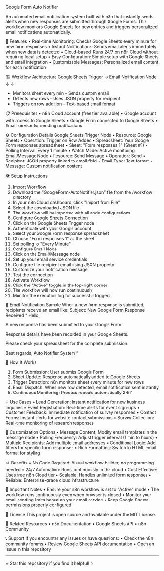 Google Form Auto Notifier

An automated email notification system built with n8n that instantly sends alerts when new responses are submitted through Google Forms. This workflow monitors Google Sheets for new entries and triggers personalized email notifications automatically.

🚀 Features
•	Real-time Monitoring: Checks Google Sheets every minute for new form responses
•	Instant Notifications: Sends email alerts immediately when new data is detected
•	Cloud-based: Runs 24/7 on n8n Cloud without requiring local setup
•	Easy Configuration: Simple setup with Google Sheets and email integration
•	Customizable Messages: Personalized email content for each notification

🏗️ Workflow Architecture
Google Sheets Trigger         →         Email Notification Node
           ↓                                     ↓
- Monitors sheet every min              - Sends custom email
- Detects new rows                      - Uses JSON property for recipient
- Triggers on row addition              - Text-based email format

📋 Prerequisites
•	n8n Cloud account (free tier available)
•	Google account with access to Google Sheets
•	Google Form connected to Google Sheets
•	Email service for sending notifications

⚙️ Configuration Details
Google Sheets Trigger Node
•	Resource: Google Sheets
•	Operation: Trigger on Row Added
•	Spreadsheet: Your Google Form responses spreadsheet
•	Sheet: "Form responses 1" (Sheet #1)
•	Polling Interval: Every 1 minute
•	Watch Mode: Active monitoring
Email/Message Node
•	Resource: Send Message
•	Operation: Send
•	Recipient: JSON property linked to email field
•	Email Type: Text format
•	Message: Custom notification content

🛠️ Setup Instructions
1. Import Workflow
1.	Download the “GoogleForm-AutoNotifier.json” file from the /workflow directory
2.	In your n8n Cloud dashboard, click "Import from File"
3.	Select the downloaded JSON file
4.	The workflow will be imported with all node configurations
2. Configure Google Sheets Connection
1.	Click on the Google Sheets Trigger node
2.	Authenticate with your Google account
3.	Select your Google Form response spreadsheet
4.	Choose "Form responses 1" as the sheet
5.	Set polling to "Every Minute"
3. Configure Email Node
1.	Click on the Email/Message node
2.	Set up your email service credentials
3.	Configure the recipient email using JSON property
4.	Customize your notification message
5.	Test the connection
4. Activate Workflow
1.	Click the "Active" toggle in the top-right corner
2.	The workflow will now run continuously
3.	Monitor the execution log for successful triggers

📧 Email Notification Sample
When a new form response is submitted, recipients receive an email like:
Subject: New Google Form Response Received
“
Hello,

A new response has been submitted to your Google Form.

Response details have been recorded in your Google Sheets.

Please check your spreadsheet for the complete submission.

Best regards,
Auto Notifier System
“

🔄 How It Works
1.	Form Submission: User submits Google Form
2.	Sheet Update: Response automatically added to Google Sheets
3.	Trigger Detection: n8n monitors sheet every minute for new rows
4.	Email Dispatch: When new row detected, email notification sent instantly
5.	Continuous Monitoring: Process repeats automatically 24/7

💡 Use Cases
•	Lead Generation: Instant notification for new business inquiries
•	Event Registration: Real-time alerts for event sign-ups
•	Customer Feedback: Immediate notification of survey responses
•	Contact Forms: Instant alerts for website contact submissions
•	Survey Collection: Real-time monitoring of research responses

🔧 Customization Options
•	Message Content: Modify email templates in the message node
•	Polling Frequency: Adjust trigger interval (1 min to hours)
•	Multiple Recipients: Add multiple email addresses
•	Conditional Logic: Add filters for specific form responses
•	Rich Formatting: Switch to HTML email format for styling

📊 Benefits
•	No Code Required: Visual workflow builder, no programming needed
•	24/7 Automation: Runs continuously in the cloud
•	Cost Effective: Uses free n8n Cloud tier
•	Scalable: Handles unlimited form responses
•	Reliable: Enterprise-grade cloud infrastructure

🚨 Important Notes
•	Ensure your n8n workflow is set to "Active" mode
•	The workflow runs continuously even when browser is closed
•	Monitor your email sending limits based on your email service
•	Keep Google Sheets permissions properly configured

📝 License
This project is open source and available under the MIT License.

🔗 Related Resources
•	n8n Documentation
•	Google Sheets API
•	n8n Community

📞 Support
If you encounter any issues or have questions:
•	Check the n8n community forums
•	Review Google Sheets API documentation
•	Open an issue in this repository
________________________________________
⭐ Star this repository if you find it helpful! ⭐

